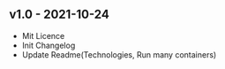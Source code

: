 <a name="v1.0"></a>
## v1.0 - 2021-10-24
- Mit Licence 
- Init Changelog
- Update Readme(Technologies, Run many containers)
